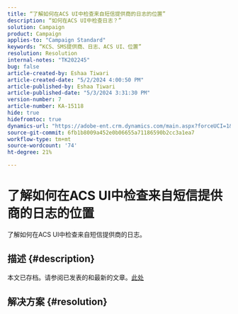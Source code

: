 ```yaml
---
title: “了解如何在ACS UI中检查来自短信提供商的日志的位置”
description: “如何在ACS UI中检查日志？”
solution: Campaign
product: Campaign
applies-to: "Campaign Standard"
keywords: “KCS、SMS提供商、日志、ACS UI、位置”
resolution: Resolution
internal-notes: "TK202245"
bug: false
article-created-by: Eshaa Tiwari
article-created-date: "5/2/2024 4:00:50 PM"
article-published-by: Eshaa Tiwari
article-published-date: "5/3/2024 3:31:30 PM"
version-number: 7
article-number: KA-15118
hide: true
hidefromtoc: true
dynamics-url: "https://adobe-ent.crm.dynamics.com/main.aspx?forceUCI=1&pagetype=entityrecord&etn=knowledgearticle&id=10258f22-9d08-ef11-9f8a-6045bd006793"
source-git-commit: 6fb1b8009a452e0b06655a71186590b2cc3a1ea7
workflow-type: tm+mt
source-wordcount: '74'
ht-degree: 21%

---
```


# 了解如何在ACS UI中检查来自短信提供商的日志的位置


了解如何在ACS UI中检查来自短信提供商的日志。

## 描述 {#description}

本文已存档。请参阅已发表的和最新的文章。[此处](https://experienceleague.adobe.com/search.html#sort=relevancy)

## 解决方案 {#resolution}

